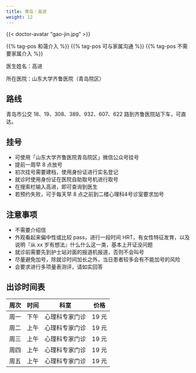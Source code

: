 ```yaml
---
title: 青岛｜高进
weight: 12
---
```


{{< doctor-avatar "gao-jin.jpg" >}}

 {{% tag-pos 和蔼介入 %}} {{% tag-pos 可与家属沟通 %}} {{% tag-pos 不需要家属介入 %}}

医生姓名：高进

所在医院：山东大学齐鲁医院（青岛院区）

## 路线

青岛市公交 18、19、308、389、932、607、622 路到齐鲁医院站下车，可直达。

## 挂号

- 可使用「山东大学齐鲁医院青岛院区」微信公众号挂号
- 提前一周早 8 点放号
- 初次挂号需要建档，使用身份证进行实名登记
- 就诊时使用身份证在医院自助取号机进行取号
- 在搜索栏输入高进，即可查询到医生
- 若预约失败，可于每天早 8 点之前到二楼心理科4号诊室要求加号

## 注意事项

- 不需要介绍信
- 外观看起来偏中性或比较 pass，进行一段时间 HRT，有女性特征发育，以及说明『从 xx 岁有想法』什么什么这一类，基本上开证没问题
- 就诊前需要先到护士站对面的报道机报道，否则不会叫号
- 尽量避免加号，除就诊时间加长之外，当日患者较多会有不能加号的风险
- 会要求进行多项量表测评，请如实回答

## 出诊时间表

| 周次 | 时间 | 科室 | 价格 |
| :---: | :---: | :---: | :---: |
| 周一 | 下午 | 心理科专家门诊 | 19 元 |
| 周二 | 上午 | 心理科专家门诊 | 19 元 |
| 周三 | 上午 | 心理科专家门诊 | 19 元 |
| 周四 | 上午 | 心理科专家门诊 | 19 元 |
| 周五 | 上午 | 心理科专家门诊 | 19 元 |
